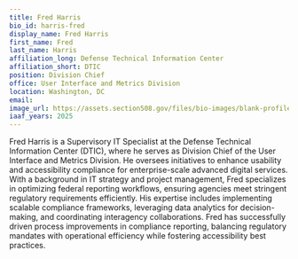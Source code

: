```yaml
---
title: Fred Harris
bio_id: harris-fred
display_name: Fred Harris
first_name: Fred
last_name: Harris
affiliation_long: Defense Technical Information Center
affiliation_short: DTIC
position: Division Chief
office: User Interface and Metrics Division
location: Washington, DC
email: 
image_url: https://assets.section508.gov/files/bio-images/blank-profile.jpg
iaaf_years: 2025
---
```

Fred Harris is a Supervisory IT Specialist at the Defense Technical Information Center (DTIC), where he serves as Division Chief of the User Interface and Metrics Division. He oversees initiatives to enhance usability and accessibility compliance for enterprise-scale advanced digital services. With a background in IT strategy and project management, Fred specializes in optimizing federal reporting workflows, ensuring agencies meet stringent regulatory requirements efficiently. His expertise includes implementing scalable compliance frameworks, leveraging data analytics for decision-making, and coordinating interagency collaborations. Fred has successfully driven process improvements in compliance reporting, balancing regulatory mandates with operational efficiency while fostering accessibility best practices.